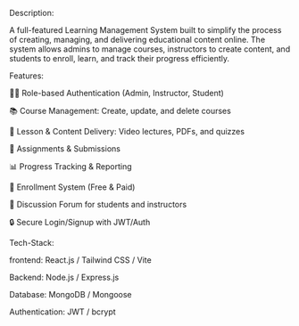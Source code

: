 Description:

A full-featured Learning Management System built to simplify the process of creating, managing, and delivering educational content online. The system allows admins to manage courses, instructors to create content, and students to enroll, learn, and track their progress efficiently.

Features:

👩‍🏫 Role-based Authentication (Admin, Instructor, Student)

📚 Course Management: Create, update, and delete courses

🧠 Lesson & Content Delivery: Video lectures, PDFs, and quizzes

📝 Assignments & Submissions

📊 Progress Tracking & Reporting

🧾 Enrollment System (Free & Paid)

💬 Discussion Forum for students and instructors

🔒 Secure Login/Signup with JWT/Auth

Tech-Stack:

frontend: React.js / Tailwind CSS / Vite

Backend: Node.js / Express.js

Database: MongoDB / Mongoose

Authentication: JWT / bcrypt
